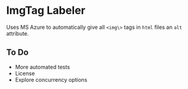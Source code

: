 # ImgTag Labeler

Uses MS Azure to automatically give all `<img\>` tags in `html` files an `alt` attribute.

## To Do
* More automated tests
* License
* Explore concurrency options

